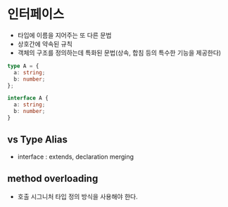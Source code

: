 # 인터페이스

- 타입에 이름을 지어주는 또 다른 문법
- 상호간에 약속된 규칙
- 객체의 구조를 정의하는데 특화된 문법(상속, 합침 등의 특수한 기능을 제공한다)

```ts
type A = {
  a: string;
  b: number;
};

interface A {
  a: string;
  b: number;
}
```

## vs Type Alias

- interface : extends, declaration merging

## method overloading

- 호출 시그니처 타입 정의 방식을 사용해야 한다.
